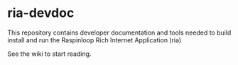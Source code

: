 # ria-devdoc
This repository contains developer documentation and tools needed to build install and run the Raspinloop Rich Internet Application (ria)

See the wiki to start reading.
